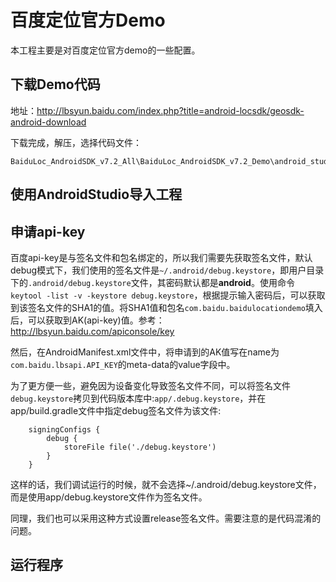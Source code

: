 # 百度定位官方Demo

本工程主要是对百度定位官方demo的一些配置。

## 下载Demo代码
地址：http://lbsyun.baidu.com/index.php?title=android-locsdk/geosdk-android-download

下载完成，解压，选择代码文件：

```
BaiduLoc_AndroidSDK_v7.2_All\BaiduLoc_AndroidSDK_v7.2_Demo\android_studio\BaiduLocDemo
```

## 使用AndroidStudio导入工程

## 申请api-key

百度api-key是与签名文件和包名绑定的，所以我们需要先获取签名文件，默认debug模式下，我们使用的签名文件是`~/.android/debug.keystore`，即用户目录下的`.android/debug.keystore`文件，其密码默认都是**android**。使用命令`keytool -list -v -keystore debug.keystore`，根据提示输入密码后，可以获取到该签名文件的SHA1的值。将SHA1值和包名`com.baidu.baidulocationdemo`填入后，可以获取到AK(api-key)值。参考：http://lbsyun.baidu.com/apiconsole/key

然后，在AndroidManifest.xml文件中，将申请到的AK值写在name为`com.baidu.lbsapi.API_KEY`的meta-data的value字段中。

为了更方便一些，避免因为设备变化导致签名文件不同，可以将签名文件`debug.keystore`拷贝到代码版本库中:`app/.debug.keystore`，并在app/build.gradle文件中指定debug签名文件为该文件:

```
    signingConfigs {
        debug {
            storeFile file('./debug.keystore')
        }
    }
```

这样的话，我们调试运行的时候，就不会选择~/.android/debug.keystore文件，而是使用app/debug.keystore文件作为签名文件。

同理，我们也可以采用这种方式设置release签名文件。需要注意的是代码混淆的问题。

## 运行程序


